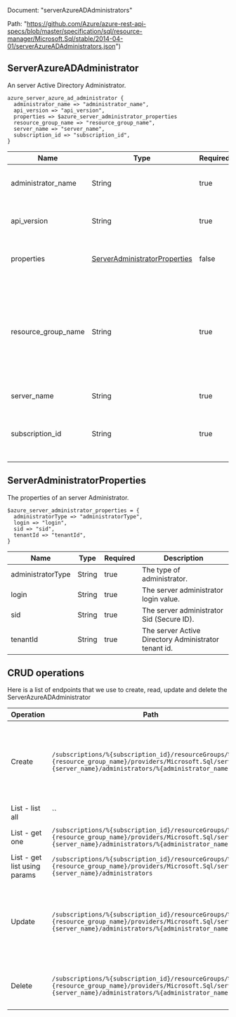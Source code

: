 Document: "serverAzureADAdministrators"


Path: "https://github.com/Azure/azure-rest-api-specs/blob/master/specification/sql/resource-manager/Microsoft.Sql/stable/2014-04-01/serverAzureADAdministrators.json")

## ServerAzureADAdministrator

An server Active Directory Administrator.

```puppet
azure_server_azure_ad_administrator {
  administrator_name => "administrator_name",
  api_version => "api_version",
  properties => $azure_server_administrator_properties
  resource_group_name => "resource_group_name",
  server_name => "server_name",
  subscription_id => "subscription_id",
}
```

| Name        | Type           | Required       | Description       |
| ------------- | ------------- | ------------- | ------------- |
|administrator_name | String | true | Name of the server administrator resource. |
|api_version | String | true | The API version to use for the request. |
|properties | [ServerAdministratorProperties](#serveradministratorproperties) | false | The properties of the resource. |
|resource_group_name | String | true | The name of the resource group that contains the resource. You can obtain this value from the Azure Resource Manager API or the portal. |
|server_name | String | true | The name of the server. |
|subscription_id | String | true | The subscription ID that identifies an Azure subscription. |
        
## ServerAdministratorProperties

The properties of an server Administrator.

```puppet
$azure_server_administrator_properties = {
  administratorType => "administratorType",
  login => "login",
  sid => "sid",
  tenantId => "tenantId",
}
```

| Name        | Type           | Required       | Description       |
| ------------- | ------------- | ------------- | ------------- |
|administratorType | String | true | The type of administrator. |
|login | String | true | The server administrator login value. |
|sid | String | true | The server administrator Sid (Secure ID). |
|tenantId | String | true | The server Active Directory Administrator tenant id. |



## CRUD operations

Here is a list of endpoints that we use to create, read, update and delete the ServerAzureADAdministrator

| Operation | Path | Verb | Description | OperationID |
| ------------- | ------------- | ------------- | ------------- | ------------- |
|Create|`/subscriptions/%{subscription_id}/resourceGroups/%{resource_group_name}/providers/Microsoft.Sql/servers/%{server_name}/administrators/%{administrator_name}`|Put|Creates a new Server Active Directory Administrator or updates an existing server Active Directory Administrator.|ServerAzureADAdministrators_CreateOrUpdate|
|List - list all|``||||
|List - get one|`/subscriptions/%{subscription_id}/resourceGroups/%{resource_group_name}/providers/Microsoft.Sql/servers/%{server_name}/administrators/%{administrator_name}`|Get|Returns an server Administrator.|ServerAzureADAdministrators_Get|
|List - get list using params|`/subscriptions/%{subscription_id}/resourceGroups/%{resource_group_name}/providers/Microsoft.Sql/servers/%{server_name}/administrators`|Get|Returns a list of server Administrators.|ServerAzureADAdministrators_ListByServer|
|Update|`/subscriptions/%{subscription_id}/resourceGroups/%{resource_group_name}/providers/Microsoft.Sql/servers/%{server_name}/administrators/%{administrator_name}`|Put|Creates a new Server Active Directory Administrator or updates an existing server Active Directory Administrator.|ServerAzureADAdministrators_CreateOrUpdate|
|Delete|`/subscriptions/%{subscription_id}/resourceGroups/%{resource_group_name}/providers/Microsoft.Sql/servers/%{server_name}/administrators/%{administrator_name}`|Delete|Deletes an existing server Active Directory Administrator.|ServerAzureADAdministrators_Delete|
